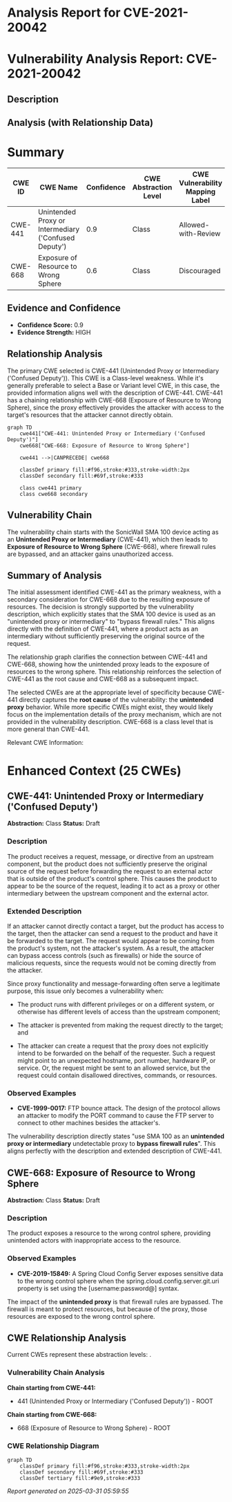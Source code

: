 # Analysis Report for CVE-2021-20042

# Vulnerability Analysis Report: CVE-2021-20042

## Description



## Analysis (with Relationship Data)

# Summary
| CWE ID | CWE Name | Confidence | CWE Abstraction Level | CWE Vulnerability Mapping Label | CWE-Vulnerability Mapping Notes |
|---|---|---|---|---|---|
| CWE-441 | Unintended Proxy or Intermediary ('Confused Deputy') | 0.9 | Class | Allowed-with-Review | Primary CWE |
| CWE-668 | Exposure of Resource to Wrong Sphere | 0.6 | Class | Discouraged | Secondary Candidate |

## Evidence and Confidence

*   **Confidence Score:** 0.9
*   **Evidence Strength:** HIGH

## Relationship Analysis
The primary CWE selected is CWE-441 (Unintended Proxy or Intermediary ('Confused Deputy')). This CWE is a Class-level weakness. While it's generally preferable to select a Base or Variant level CWE, in this case, the provided information aligns well with the description of CWE-441. CWE-441 has a chaining relationship with CWE-668 (Exposure of Resource to Wrong Sphere), since the proxy effectively provides the attacker with access to the target's resources that the attacker cannot directly obtain.

```mermaid
graph TD
    cwe441["CWE-441: Unintended Proxy or Intermediary ('Confused Deputy')"]
    cwe668["CWE-668: Exposure of Resource to Wrong Sphere"]
    
    cwe441 -->|CANPRECEDE| cwe668
    
    classDef primary fill:#f96,stroke:#333,stroke-width:2px
    classDef secondary fill:#69f,stroke:#333
    
    class cwe441 primary
    class cwe668 secondary
```

## Vulnerability Chain
The vulnerability chain starts with the SonicWall SMA 100 device acting as an **Unintended Proxy or Intermediary** (CWE-441), which then leads to **Exposure of Resource to Wrong Sphere** (CWE-668), where firewall rules are bypassed, and an attacker gains unauthorized access.

## Summary of Analysis
The initial assessment identified CWE-441 as the primary weakness, with a secondary consideration for CWE-668 due to the resulting exposure of resources. The decision is strongly supported by the vulnerability description, which explicitly states that the SMA 100 device is used as an "unintended proxy or intermediary" to "bypass firewall rules." This aligns directly with the definition of CWE-441, where a product acts as an intermediary without sufficiently preserving the original source of the request.

The relationship graph clarifies the connection between CWE-441 and CWE-668, showing how the unintended proxy leads to the exposure of resources to the wrong sphere. This relationship reinforces the selection of CWE-441 as the root cause and CWE-668 as a subsequent impact.

The selected CWEs are at the appropriate level of specificity because CWE-441 directly captures the **root cause** of the vulnerability: the **unintended proxy** behavior. While more specific CWEs might exist, they would likely focus on the implementation details of the proxy mechanism, which are not provided in the vulnerability description. CWE-668 is a class level that is more general than CWE-441.

Relevant CWE Information:

# Enhanced Context (25 CWEs)

## CWE-441: Unintended Proxy or Intermediary ('Confused Deputy')
**Abstraction:** Class
**Status:** Draft

### Description
The product receives a request, message, or directive from an upstream component, but the product does not sufficiently preserve the original source of the request before forwarding the request to an external actor that is outside of the product's control sphere. This causes the product to appear to be the source of the request, leading it to act as a proxy or other intermediary between the upstream component and the external actor.

### Extended Description
If an attacker cannot directly contact a target, but the product has access to the target, then the attacker can send a request to the product and have it be forwarded to the target. The request would appear to be coming from the product's system, not the attacker's system. As a result, the attacker can bypass access controls (such as firewalls) or hide the source of malicious requests, since the requests would not be coming directly from the attacker.

Since proxy functionality and message-forwarding often serve a legitimate purpose, this issue only becomes a vulnerability when:

*   The product runs with different privileges or on a different system, or otherwise has different levels of access than the upstream component;

*   The attacker is prevented from making the request directly to the target; and

*   The attacker can create a request that the proxy does not explicitly intend to be forwarded on the behalf of the requester. Such a request might point to an unexpected hostname, port number, hardware IP, or service. Or, the request might be sent to an allowed service, but the request could contain disallowed directives, commands, or resources.

### Observed Examples
- **CVE-1999-0017:** FTP bounce attack. The design of the protocol allows an attacker to modify the PORT command to cause the FTP server to connect to other machines besides the attacker's.

The vulnerability description directly states "use SMA 100 as an **unintended proxy or intermediary** undetectable proxy to **bypass firewall rules**". This aligns perfectly with the description and extended description of CWE-441.

## CWE-668: Exposure of Resource to Wrong Sphere
**Abstraction:** Class
**Status:** Draft

### Description
The product exposes a resource to the wrong control sphere, providing unintended actors with inappropriate access to the resource.

### Observed Examples
- **CVE-2019-15849:** A Spring Cloud Config Server exposes sensitive data to the wrong control sphere when the spring.cloud.config.server.git.uri property is set using the [username:password@] syntax.

The impact of the **unintended proxy** is that firewall rules are bypassed. The firewall is meant to protect resources, but because of the proxy, those resources are exposed to the wrong control sphere.


## CWE Relationship Analysis

Current CWEs represent these abstraction levels: .


### Vulnerability Chain Analysis

**Chain starting from CWE-441:**
- 441 (Unintended Proxy or Intermediary ('Confused Deputy')) - ROOT


**Chain starting from CWE-668:**
- 668 (Exposure of Resource to Wrong Sphere) - ROOT



### CWE Relationship Diagram

```mermaid
graph TD
    classDef primary fill:#f96,stroke:#333,stroke-width:2px
    classDef secondary fill:#69f,stroke:#333
    classDef tertiary fill:#9e9,stroke:#333
```



*Report generated on 2025-03-31 05:59:55*

